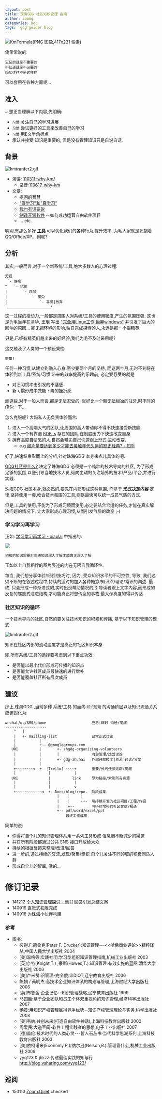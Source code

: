 ```yaml
---
layout: post
title: 珠海GDG 社区知识管理 指南
author: zoomq
categories: Doc
tags:  gdg guider blog
---
```


![KmFormula(PNG 图像,417x231 像素)](http://s5.zoomquiet.io/090401-KsKM/pic/KMap-0.8.png)

俺常常说的:

    忘记的就是不重要的
    不知道就是不必要的
    现实往往不是这样的

可以套用在各种方面呢...

<!--more-->


## 准入
~ 想正当理解以下内容,先明确:

- `习惯` 关注自己的学习进展
- `习惯` 尝试更好的工具来改善自己的学习
- `习惯` 用E文半角标点
- 承认并接受 知识是重要的, 但是没有管理知识只是自说自话.

## 背景

![kmtranfer2.gif](http://s5.zoomquiet.io/090401-KsKM/pic/kmtranfer2.gif)

- 演讲: [110311-why-km/](http://s5.zoomquiet.io/110311-why-km)
    + 录音:[110617-why-km](http://0.zoomquiet.top/CPyUG/zq2voice/110617-why-km/index.html)
- 文章:
    + [提问的智慧](http://wiki.woodpecker.org.cn/moin/AskForHelp)
    + ["假学习"和"真学习"](http://www.zreading.cn/archives/1629.html)
    + [我也有话要说](http://www.lixiaolai.com/index.php/archives/9568.html)
    + [制造开源软件](http://producingoss.com/zh/) ~ 如何成功运营自由软件项目
    + ... etc.

明明,有那么多好 **[工具](http://s5.zoomquiet.io/rst2s5)** 可以优化我们的各种行为,提升效率, 为毛大家就是死抱着 QQ/Office/XP... 用呢?

## 分析
其实,一般而言,对于一个新系统/工具,绝大多数人的心理过程:

    无视
     `- 蔑视
    ^   `- 抗拒
    |       `- 忍耐
    |           `- 接受
    |               `- 喜爱|放弃
    `____________________/


这一过程的推动力,一般都是周围人对系统/工具的使用密度,产生的氛围压强.
这也是为毛当年在清华, 王珢 写出 
["完全用Linux工作,抛弃windows"](http://skm.zoomquiet.io/data/20051116225219/index.html)
并引发了巨大的回响的原因...
能无视环境的影响,独自完成探索的人,永远是那一小撮精英.

只是,已经有精英们趟出来的好经验,我们为毛不及时采用呢?

这又触及了人类的一个预设秉性:

    懒惰!

任何一种习惯,从建立到融入心身,至少要两个月的坚持,
而这两个月,无时不刻将在体验到新工具/系统/习惯 带来的效率提高的乐趣前,
必定要忍受的就是

- 对旧习惯冲击引发的不适感
- 新习惯形成中效能下降的挫折感

而这些,对于一般人而言,都是无法忍受的, 就好比一个颗无法根冶的驻牙,时不时的疼你一下...

怎么克服呢? 大妈私人无负责体验而言:

1. 进入一个高端大气的团队,让周围的高人带动你不得不快速接受新技能
1. 进入一个有靠谱 [BDFLs](http://en.wikipedia.org/wiki/Benevolent_dictator_for_life) 存在的团队,在制度压力下快速改变自身
1. 拥有高度自豪感的人,自然会鞭策自己快速跟上形式,主动改变,
    - e.g [阅片量要达到多少才能去接触年代久远的影史经典? - 知乎](http://skm.zoomquiet.io/data/20140119161502/index.html)  

好了,快速结束形而上的分析,针对珠海GDG 本身来点儿具体的吧.

[GDG社区是什么?](http://blog.zhgdg.org/2013-12/gdg-china/)
决定了珠海GDG 必须是一个纯粹的技术导向的社区,
为了形成足够的氛围,以便引导当地技术人员,倾向主动的关注墙外的技术/产品/平台,并进行实践.

珠海GDG 社区本身,就必然的,要先在内部形成这种氛围,
而基于 **[形式决定内容](http://book.douban.com/review/5088524/)**
定律,坚持使用一套,吻合技术氛围的工具,则是最快可以统一成员气质的方式.

但是,工具的使用,不能为了形成习惯而使用,必定要结合合适的任务,才能在真实解决问题的情况下,
让大家形成心理习惯,从而引发气质的改变 ;-)

### 学习学习再学习

正如: [学习学习再学习 - xiaolai](http://xiaolai.github.io/alpha/on-learning/)
中指出的:

![](http://upload.wikimedia.org/wikipedia/commons/3/34/Impossible_staircase.svg)

    初级的知识需要对高级知识深入了解才能真正深入了解

正如以上自我相悖的图片表述的内在无限自我循环性.

每当, 我们想分享体验/经验/技巧时,
因为, 受众知识水平的不可控性,
导致, 我们必须不断的在叙述过程中,持续的适时的加入各种概念/知识点/理论/常识的阐述.
最终, 只会形成一种渐进式的,实时出没帮助情况的,引导读者跟上文字内容,而形成的反复的螺旋式递进结构,才可能真正将想传达的事物,最大保真度的得以传达.

### 社区知识的循环
一个技术导向的社区,自然的要关注技术知识的积累和传播,
基于以下知识管理的模式:

![kmtranfer2.gif](http://s5.zoomquiet.io/090401-KsKM/pic/kmtranfer2.gif)

知识在社区内部的流动速度才是真正的社区知识本身.

即,所有系统/工具的选择要考虑到以下重点功效:

- 是否能以最小代价形成可传播的知识点
- 是否能允许社区成员最快速的进行增补
- 是否能覆盖社区所有层次成员


## 建议
综上,珠海GDG ,当前多种 系统/工具 的面向 `知识管理` 的沟通阶层以及知识流通关系应该固化为:

    wechat/qq/SMS/phone                     应急|临时 沟通/提醒
    ~~~~~~~~~~~~~~~~~~~
        ^   |
        |   +- mailling-list                日常正式讨论
        |           |
        |           +-- @googlegroups.com
       URI          |       +- zhgdg-organizing-volunteers
        |           |       |               内部管理/运营讨论
        |           |       +- gdg-zhuhai   外部开放技术|资源 讨论/分享
        |           |
        +~~~~~~~~<  +- [Trello] ~~~~+       重要/长线任务追踪/提醒
        |               |           |
       URI              |          link     尽力链接/索引所有资源
        |               |           |
        |               |           v
        +~~~~~~~~~~~~<  +- Docs/blog/repo.  阶段成果
                            |    |     |
                            |    |     +--  可持续开发的社区项目/工程/作品
                            |    +--        可持续增补的社区文章/报道
                            +-- pdf/word/excel/ppt
                                最终工作成果


简单的说:

- 你得将自个儿的知识管理体系用一系列工具形成 信息熵不断减少的渠道
- 并在所有阶段都通过公共 SNS 接口开放给大众
- 持续的根据反馈来整理/改进/回答
- 进一步的,通过持续的交流,发现/聚集/组织 自个儿关注不同领域的积极同质人群
- 形成自个儿的智库, 活的...

# 修订记录

- 141212 [个人知识管理探讨 - 简书](http://www.jianshu.com/p/8e7ec2464f72?comment=97818#comment-97818) 回答引发总结文案
- 140919 直觉式初版完成
- 140918 为珠海小伙伴构建



### 参考

- 图书:
    - 彼得.F.德鲁克(Peter F. Drucker):知识管理---<<哈佛商业评论>>精粹译丛,中国人民大学出版社 2004
    - [美]温格等:实践社团:学习型组织知识管理指南,机械工业出版社 2003
    - [英]奈特(Knight,T.) ,豪斯(Howes,T.):知识管理:有效实施的蓝图,清华大学出版社 2006
    - [美]卢米赞:识管理-完全傻瓜IDIOT,辽宁教育出版社 2006
    - 陈娟 / 芮明杰:高技术企业知识体系的构建与管理,上海财经大学出版社 2006
    - [英]布鲁金:企业记忆--知识管理战略,辽宁教育出版社 1999
    - 马国臣:基于企业团队和员工个体双重视角的知识管理,经济科学出版社 2007
    - 杨晨:用知识产权管理赢得竞争优势--知识产权管理理论与实务,科学出版社 2008
    - [美]韦纳:共创未来(打造自由软件神话),上海科技教育出版社 2002
    - 周爱民:大道至简-软件工程实践者的思想,电子工业出版社 2007
    - [德]盖伦:技术时代的人类心灵---哲人石丛书·当代科学思潮系列,上海科技教育出版社 2003
    - [美]依柯诺米(Economy,P.)/纳尔逊(Nelson,B.):管理管什么,机械工业出版社 2006
    - yyq123 & jhkzz:传递最佳实践的知与行 http://blog.vsharing.com/yyq123/ 




## 巡阅
- 150113 [Zoom.Quiet](http://zoomquiet.io/) checked





